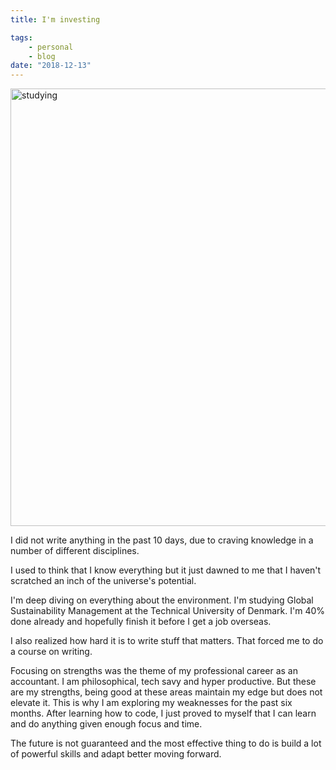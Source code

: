```yaml
---
title: I'm investing 

tags:
    - personal
    - blog
date: "2018-12-13"
---
```


<img src="https://encrypted-tbn0.gstatic.com/images?q=tbn:ANd9GcQk66Wxp677uFjVh0otlJYIWFcTdVH47hHK6PhIV_kH221ZbZrqWQ" alt="studying" style="width: 700px">

I did not write anything in the past 10 days, due to craving knowledge in a number of different disciplines.

I used to think that I know everything but it just dawned to me that I haven't scratched an inch of the universe's potential.

I'm deep diving on everything about the environment. I'm studying Global Sustainability Management at the Technical University of Denmark.  I'm 40% done already and hopefully finish it before I get a job overseas.  

I also realized how hard it is to write stuff that matters. That forced me to do a course on writing. 

Focusing on strengths was the theme of my professional career as an accountant. I am philosophical, tech savy and hyper productive. But these are my strengths, being good at these areas maintain my edge but does not elevate it. This is why I am exploring my weaknesses for the past six months. After learning how to code, I just proved to myself that I can learn and do anything given enough focus and time. 

The future is not guaranteed and the most effective thing to do is build a lot of powerful skills and adapt better moving forward.


